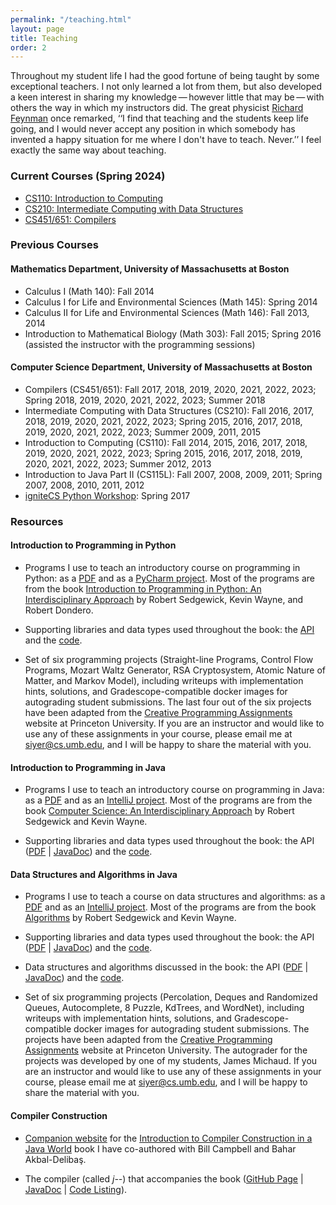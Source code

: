 ```yaml
---
permalink: "/teaching.html"
layout: page
title: Teaching
order: 2
---
```


Throughout my student life I had the good fortune of being taught by some exceptional teachers. I not only learned a lot from them, but also developed a keen interest in sharing my knowledge — however little that may be — with others the way in which my instructors did. The great physicist [Richard Feynman](http://en.wikipedia.org/wiki/Richard_Feynman) once remarked, ‘‘I find that teaching and the students keep life going, and I would never accept any position in which somebody has invented a happy situation for me where I don't have to teach. Never.’’ I feel exactly the same way about teaching.

### Current Courses (Spring 2024)

- [CS110: Introduction to Computing](/cs110)
- [CS210: Intermediate Computing with Data Structures](/cs210)
- [CS451/651: Compilers](/cs451)

### Previous Courses

#### Mathematics Department, University of Massachusetts at Boston

- Calculus I (Math 140): Fall 2014
- Calculus I for Life and Environmental Sciences (Math 145): Spring 2014
- Calculus II for Life and Environmental Sciences (Math 146): Fall 2013, 2014
- Introduction to Mathematical Biology (Math 303): Fall 2015; Spring 2016 (assisted the instructor with the programming sessions)

#### Computer Science Department, University of Massachusetts at Boston

- Compilers (CS451/651): Fall 2017, 2018, 2019, 2020, 2021, 2022, 2023; Spring 2018, 2019, 2020, 2021, 2022, 2023; Summer 2018
- Intermediate Computing with Data Structures (CS210): Fall 2016, 2017, 2018, 2019, 2020, 2021, 2022, 2023; Spring 2015, 2016, 2017, 2018, 2019, 2020, 2021, 2022, 2023; Summer 2009, 2011, 2015
- Introduction to Computing (CS110): Fall 2014, 2015, 2016, 2017, 2018, 2019, 2020, 2021, 2022, 2023; Spring 2015, 2016, 2017, 2018, 2019, 2020, 2021, 2022, 2023; Summer 2012, 2013
- Introduction to Java Part II (CS115L): Fall 2007, 2008, 2009, 2011; Spring 2007, 2008, 2010, 2011, 2012
- [igniteCS Python Workshop](https://ignitecs.withgoogle.com/): Spring 2017

### Resources

#### Introduction to Programming in Python

- Programs I use to teach an introductory course on programming in Python: as a [PDF](https://www.cs.umb.edu/~siyer/teaching/ipp.pdf) and as a [PyCharm project](https://www.cs.umb.edu/~siyer/teaching/ipp.zip). Most of the programs are from the book [Introduction to Programming in Python: An Interdisciplinary Approach](https://www.amazon.com/Introduction-Programming-Python-Interdisciplinary-Approach/dp/0134076435/) by Robert Sedgewick, Kevin Wayne, and Robert Dondero. 

- Supporting libraries and data types used throughout the book: the [API](https://www.cs.umb.edu/~siyer/teaching/stdlib-python.pdf) and the [code](https://www.cs.umb.edu/~siyer/teaching/stdlib-python.zip).

- Set of six programming projects (Straight-line Programs, Control Flow Programs, Mozart Waltz Generator, RSA Cryptosystem, Atomic Nature of Matter, and Markov Model), including writeups with implementation hints, solutions, and Gradescope-compatible docker images for autograding student submissions. The last four out of the six projects have been adapted from the [Creative Programming Assignments](https://introcs.cs.princeton.edu/java/assignments/) website at Princeton University. If you are an instructor and would like to use any of these assignments in your course, please email me at [siyer@cs.umb.edu](mailto://siyer@cs.umb.edu), and I will be happy to share the material with you.

#### Introduction to Programming in Java

- Programs I use to teach an introductory course on programming in Java: as a [PDF](https://www.cs.umb.edu/~siyer/teaching/ipj.pdf) and as an [IntelliJ project](https://www.cs.umb.edu/~siyer/teaching/ipj.zip). Most of the programs are from the book [Computer Science: An Interdisciplinary Approach](https://www.amazon.com/Computer-Science-Interdisciplinary-Robert-Sedgewick/dp/0134076427/) by Robert Sedgewick and Kevin Wayne. 

- Supporting libraries and data types used throughout the book: the API ([PDF](https://www.cs.umb.edu/~siyer/teaching/stdlib-java.pdf) \| [JavaDoc](https://www.cs.umb.edu/~siyer/teaching/stdlib-javadoc)) and the [code](https://www.cs.umb.edu/~siyer/teaching/stdlib.jar).

#### Data Structures and Algorithms in Java

- Programs I use to teach a course on data structures and algorithms: as a [PDF](https://www.cs.umb.edu/~siyer/teaching/dsaj.pdf) and as an [IntelliJ project](https://www.cs.umb.edu/~siyer/teaching/dsaj.zip). Most of the programs are from the book [Algorithms](https://www.amazon.com/Algorithms-4th-Robert-Sedgewick/dp/032157351X/) by Robert Sedgewick and Kevin Wayne. 

- Supporting libraries and data types used throughout the book: the API ([PDF](https://www.cs.umb.edu/~siyer/teaching/stdlib-java.pdf) \| [JavaDoc](https://www.cs.umb.edu/~siyer/teaching/stdlib-javadoc)) and the [code](https://www.cs.umb.edu/~siyer/teaching/stdlib.jar).

- Data structures and algorithms discussed in the book: the API ([PDF](https://www.cs.umb.edu/~siyer/teaching/dsalib.pdf) \| [JavaDoc](https://www.cs.umb.edu/~siyer/teaching/dsa-javadoc)) and the [code](https://www.cs.umb.edu/~siyer/teaching/dsa.jar).

- Set of six programming projects (Percolation, Deques and Randomized Queues, Autocomplete, 8 Puzzle, KdTrees, and WordNet), including writeups with implementation hints, solutions, and Gradescope-compatible docker images for autograding student submissions. The projects have been adapted from the [Creative Programming Assignments](https://introcs.cs.princeton.edu/java/assignments/) website at Princeton University. The autograder for the projects was developed by one of my students, James Michaud. If you are an instructor and would like to use any of these assignments in your course, please email me at [siyer@cs.umb.edu](mailto://siyer@cs.umb.edu), and I will be happy to share the material with you.

#### Compiler Construction

- [Companion website](http://www.cs.umb.edu/j-- ) for the [Introduction to Compiler Construction in a Java World](http://www.amazon.com/Introduction-Compiler-Construction-Java-World/dp/1439860882) book I have co-authored with Bill Campbell and Bahar Akbal-Deliba&#351;.

- The compiler (called *j--*) that accompanies the book ([GitHub Page](https://github.com/swamiiyer/j--) \| [JavaDoc](https://www.cs.umb.edu/j--/jmm-javadoc) \| [Code Listing](https://www.cs.umb.edu/j--/jmm-code)).
